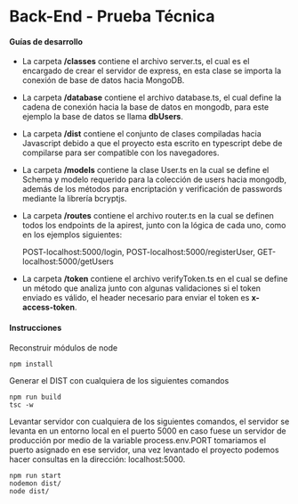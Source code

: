 # Back-End - Prueba Técnica

#### Guías de desarrollo

- La carpeta **/classes** contiene el archivo server.ts, el cual es el encargado de crear el servidor de express, en esta clase se importa la conexión de base de datos hacia MongoDB.

- La carpeta **/database** contiene el archivo database.ts, el cual define la cadena de conexión hacia la base de datos en mongodb, para este ejemplo la base de datos se llama **dbUsers**.

- La carpeta **/dist** contiene el conjunto de clases compiladas hacia Javascript debido a que el proyecto esta escrito en typescript debe de compilarse para ser compatible con los navegadores.

- La carpeta **/models** contiene la clase User.ts en la cual se define el Schema y modelo requerido para la colección de users hacia mongodb, además de los métodos para encriptación y verificación de passwords mediante la librería bcryptjs.

- La carpeta **/routes** contiene el archivo router.ts en la cual se definen todos los endpoints de la apirest, junto con la lógica de cada uno, como en los ejemplos siguientes:

    POST-localhost:5000/login, 
    POST-localhost:5000/registerUser,
    GET-localhost:5000/getUsers

- La carpeta **/token** contiene el archivo verifyToken.ts en el cual se define un método que analiza junto con algunas validaciones si el token enviado es válido, el header necesario para enviar el token es **x-access-token**.


#### Instrucciones

Reconstruir módulos de node
````
npm install
````

Generar el DIST con cualquiera de los siguientes comandos
````
npm run build
tsc -w
````

Levantar servidor con cualquiera de los siguientes comandos, el servidor se levanta en un entorno local en el puerto 5000 en caso fuese un servidor de producción por medio de la variable process.env.PORT tomariamos el puerto asignado en ese servidor, una vez levantado el proyecto podemos hacer consultas en la dirección:
localhost:5000.


````
npm run start
nodemon dist/
node dist/
````
